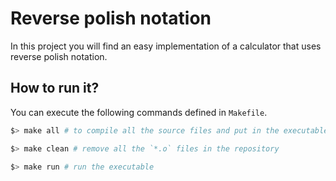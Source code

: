 # Reverse polish notation

In this project you will find an easy implementation of a calculator that uses reverse polish notation.

## How to run it?

You can execute the following commands defined in `Makefile`.

```sh
$> make all # to compile all the source files and put in the executable file

$> make clean # remove all the `*.o` files in the repository

$> make run # run the executable
```

